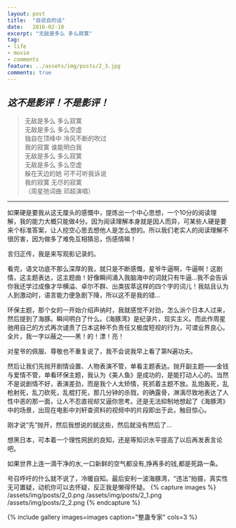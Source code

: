```yaml
---
layout: post
title:  "自说自的话"
date:   2016-02-10
excerpt: "无敌是多么 多么寂寞"
tag:
- life
- movie
- comments
feature: ../assets/img/posts/2_3.jpg
comments: true
---
```

*这不是影评！不是影评！*
---
> 无敌是多么 多么寂寞<br>
> 无敌是多么 多么空虚<br>
> 独自在顶峰中 冷风不断的吹过<br>
> 我的寂寞 谁能明白我<br>
> 无敌是多么 多么寂寞<br>
> 无敌是多么 多么空虚<br>
> 躲在天边的她 可不可听我诉说<br>
> 我的寂寞 无尽的寂寞<br>
>（周星弛词曲 邓超演唱）

---
如果硬是要我从这无厘头的感慨中，提炼出一个中心思想，一个10分的阅读理解，我的能力大概只能做4分。因为阅读理解本身就是因人而异，可某些人硬是要来个标准答案，让人挖空心思去想他人是怎么想的。所以我们老实人的阅读理解不很厉害，因为做多了难免互相猜忌，伤感情嘛！

言归正传，我是来写观影记录的。

看完，语文功底不那么深厚的我，就只是不断感慨，星爷牛逼啊，牛逼啊！这剧情，这主题表达，这主题曲！好像瞬间涌入我脑海中的词就只有牛逼…我不会告诉你我还学过成像才华横溢、卓尔不群、出类拔萃这样的四个字的词儿！我姑且认为人到激动时，语言能力便急剧下降，所以这不是我的错...

环保主题，那个女的一开始介绍声纳时，我就感觉不对劲，怎么派个日本人过来，然后提到了海豚。瞬间明白了什么。《海豚湾》是纪录片，现实主义。而此作周星驰用自己的方式再次谴责了日本这种不负责任又极度短视的行为，可谓业界良心。全片，我一字以蔽之——黑！的！漂！亮！

对星爷的佩服、尊敬也不重复说了，我不会说我早上看了第N遍功夫。 

然后让我们先抛开剧情设置、人物表演不管，单看主题表达。抛开副主题——金钱与爱情不管，单看环保主题，我认为《美人鱼》是成功的，是能打动人心的。当然不是说剧情不好，表演差劲，而是我个人太矫情，死抓着主题不放。乱炮轰死，乱枪射死，乱刀砍死，乱棍打死，那几分钟的杀戮，的确露骨，淋漓尽致地表达了人性中恶的那一面，让人不忍直视却又逼你思考。还是无法抑制地想起了《海豚湾》中的场景，出现在电影中刘轩查资料的视频中的片段即出于此，触目惊心。

刚才说“先”抛开，然后我想说的就这些，然后就没有然后了... 

想黑日本，可本着一个理性网民的良知，还是等知识水平提高了以后再发表言论吧。

如果世界上连一滴干净的水,一口新鲜的空气都没有,挣再多的钱,都是死路一条。

号召呼吁的什么就不说了，冷暖自知。最后安利一波海豚湾，“违法”拍摄，真实性无可置疑，动机你可以去怀疑，反正我是懒得怀疑。
{% capture images %}
/assets/img/posts/2_0.png
/assets/img/posts/2_1.png
/assets/img/posts/2_2.png
{% endcapture %}

{% include gallery images=images caption="整蛊专家" cols=3 %}
